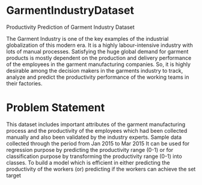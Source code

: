 # GarmentIndustryDataset

Productivity Prediction of Garment Industry Dataset

The Garment Industry is one of the key examples of the industrial globalization of this modern era. It is a highly labour-intensive industry with lots of manual processes. 
Satisfying the huge global demand for garment products is mostly dependent on the production and delivery performance of the employees in the garment manufacturing companies. 
So, it is highly desirable among the decision makers in the garments industry to track, analyze and predict the productivity performance of the working teams in their factories.


# Problem Statement

This dataset includes important attributes of the garment manufacturing process and the productivity of the employees which had been collected manually and also been validated by the industry experts. 
Sample data collected through the period from Jan 2015 to Mar 2015
It can be used for regression purpose by predicting the productivity range (0-1) or for classification purpose by transforming the productivity range (0-1) into 
classes.
To build a model which is efficient in either
predicting the productivity of the workers 
                                    (or)
predicting if the workers can achieve the set target
